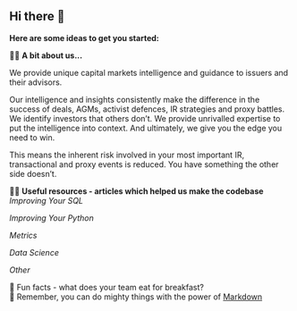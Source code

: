 ## Hi there 👋

**Here are some ideas to get you started:**

🙋‍♀️ **A bit about us...**

We provide unique capital markets intelligence and guidance to issuers and their advisors. 

Our intelligence and insights consistently make the difference in the success of deals, AGMs, activist defences, IR strategies and proxy battles. We identify investors that others don’t. We provide unrivalled expertise to put the intelligence into context. And ultimately, we give you the edge you need to win. 

This means the inherent risk involved in your most important IR, transactional and proxy events is reduced. You have something the other side doesn’t. 

👩‍💻 **Useful resources - articles which helped us make the codebase**
_Improving Your SQL_

_Improving Your Python_

_Metrics_

_Data Science_

_Other_


🍿 Fun facts - what does your team eat for breakfast?  
🧙 Remember, you can do mighty things with the power of [Markdown](https://docs.github.com/github/writing-on-github/getting-started-with-writing-and-formatting-on-github/basic-writing-and-formatting-syntax)

